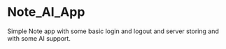 # Note_AI_App
Simple Note app with some basic login and logout and server storing and with some AI support.
